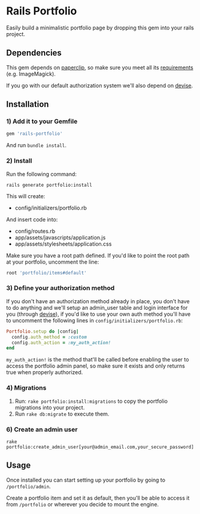# Rails Portfolio

Easily build a minimalistic portfolio page by dropping this gem into your rails project.

## Dependencies

This gem depends on [paperclip](https://github.com/thoughtbot/paperclip), so make sure you meet all its [requirements](https://github.com/thoughtbot/paperclip#requirements) (e.g. ImageMagick).

If you go with our default authorization system we'll also depend on [devise](https://github.com/plataformatec/devise).

## Installation

### 1) Add it to your Gemfile 

```ruby
gem 'rails-portfolio'
```

And run `bundle install`.

### 2) Install

Run the following command:

	rails generate portfolio:install

This will create:

- config/initializers/portfolio.rb

And insert code into:

- config/routes.rb
- app/assets/javascripts/application.js
- app/assets/stylesheets/application.css

Make sure you have a root path defined. If you'd like to point the root path at your portfolio, uncomment the line:

```ruby
root 'portfolio/items#default'
```

### 3) Define your authorization method
If you don't have an authorization method already in place, you don't have to do anything and we'll setup an admin_user table and login interface for you (through [devise](https://github.com/plataformatec/devise)), if you'd like to use your own auth method you'll have to uncomment the following lines in `config/initializers/portfolio.rb`:

```ruby
Portfolio.setup do |config|
  config.auth_method = :custom
  config.auth_action = :my_auth_action!
end
```

`my_auth_action!` is the method that'll be called before enabling the user to access the portfolio admin panel, so make sure it exists and only returns true when properly authorized.

### 4) Migrations
1. Run: `rake portfolio:install:migrations` to copy the portfolio migrations into your project.
2. Run `rake db:migrate` to execute them.

### 6) Create an admin user

`rake portfolio:create_admin_user[your@admin_email.com,your_secure_password]`

## Usage

Once installed you can start setting up your portfolio by going to `/portfolio/admin`.

Create a portfolio item and set it as default, then you'll be able to access it from `/portfolio` or wherever you decide to mount the engine. 
